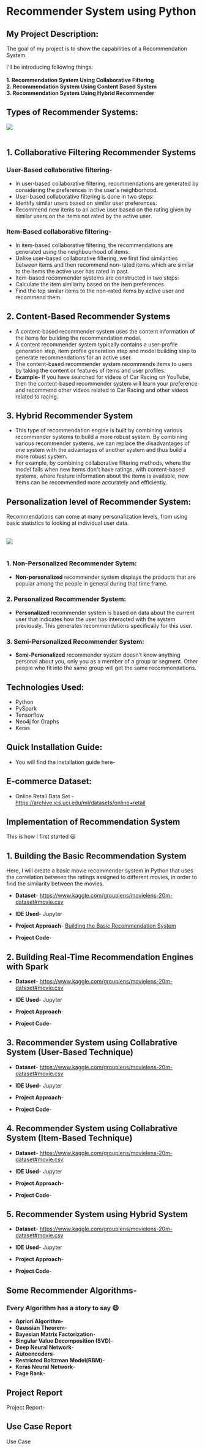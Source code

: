 # Recommender System using Python 
 ## **My Project Description:**
 The goal of my project is to show the capabilities of a Recommendation System.<br>
  
I'll be introducing following things:<br><br>
**1. Recommendation System Using Collaborative Filtering**<br>
**2. Recommendation System Using Content Based System**<br>
**3. Recommendation System Using Hybrid Recommender**<br>

## Types of Recommender Systems:

 ![](https://miro.medium.com/max/601/1*SZpNyoDNGvlQxBPmRzq_cg.png)<br><br>


## 1. Collaborative Filtering Recommender Systems
 ### **User-Based collaborative filtering**- <br> 
   * In user-based collaborative filtering, recommendations are generated by considering the preferences in the user's
   neighborhood. 
   * User-based collaborative filtering is done in two steps:
   * Identify similar users based on similar user preferences.
   * Recommend new items to an active user based on the rating given by similar users on the items not rated by the active user.
 ### **Item-Based collaborative filtering**- <br>
   * In item-based collaborative filtering, the recommendations are generated using the neighbourhood of items.<br>
   * Unlike user-based collaborative filtering, we first find similarities between items and then recommend non-rated items which are        similar to the items the active user has rated in past. 
   * Item-based recommender systems are constructed in two steps:<br>
   * Calculate the item similarity based on the item preferences.
   * Find the top similar items to the non-rated items by active user and recommend them.
 ## 2. Content-Based Recommender Systems
   * A content-based recommender system uses the content information of the items for building the recommendation model.<br>
   * A content recommender system typically contains a user-profile generation step, item profile generation step and model building step to generate recommendations for an active user. 
   * The content-based recommender system recommends items to users by taking the content or features of items and user profiles. 
   * **Example-** If you have searched for videos of Car Racing on YouTube, then the content-based recommender system will learn your preference and recommend other videos related to Car Racing and other videos related to racing.
 ## 3. Hybrid Recommender System
   *  This type of recommendation engine is built by combining various recommender systems to build a more robust system. By combining various recommender systems, we can replace the disadvantages of one system with the advantages of
another system and thus build a more robust system. 
   * For example, by combining collaborative filtering methods, where the model fails when new items don't have ratings, with content-based systems, where feature information about the items is available, new items can be recommended more accurately and efficiently.

## Personalization level of Recommender System:
Recommendations can come at many personalization levels, from using basic statistics
to looking at individual user data.<br><br>

![](https://miro.medium.com/max/960/1*Z5ioNydm3ReqOIcJoAHl-A.png)<br><br>

 
 ### 1. Non-Personalized Recommender Sytem:<br>
 

  *  __Non-personalized__ recommender system displays the products that are popular among the people in general during that time frame.
   
 ### 2. Personalized Recommender System:<br>
  * __Personalized__ recommender system is based on data about the current user that indicates how the user has interacted with the system previously. This generates recommendations specifically for this user.
 ### 3. Semi-Personalized Recommender System:<br>
 * __Semi-Personalized__ recommender system doesn’t know anything personal about you, only you as
a member of a group or segment. Other people who fit into the same group will get
the same recommendations.
    
## Technologies Used:
* Python
* PySpark
* Tensorflow
* Neo4j for Graphs
* Keras
##  Quick Installation Guide:
* You will find the installation guide here- 



## E-commerce Dataset:
* Online Retail Data Set -https://archive.ics.uci.edu/ml/datasets/online+retail



## Implementation of Recommendation System
This is how I first started 😃
## 1.  Building the Basic Recommendation System
Here, I will create a basic movie recommender system in Python that uses the correlation between the ratings assigned to different movies, in order to find the similarity between the movies.

* **Dataset**- https://www.kaggle.com/grouplens/movielens-20m-dataset#movie.csv<br>
* **IDE Used**- Jupyter<br>
* **Project Approach**- [Building the Basic Recommendation System](https://github.com/mitushaa/RecommenderSystemUsingPython/wiki/Basic-Recommender-System)<br> 

* **Project Code**- 

## 2. Building Real-Time Recommendation Engines with Spark


* **Dataset**- https://www.kaggle.com/grouplens/movielens-20m-dataset#movie.csv<br>
* **IDE Used**- Jupyter<br>
* **Project Approach**- 

* **Project Code**- 
    
## 3. Recommender System using Collabrative System (User-Based Technique)


* **Dataset**- https://www.kaggle.com/grouplens/movielens-20m-dataset#movie.csv<br>
* **IDE Used**- Jupyter<br>
* **Project Approach**- 

* **Project Code**- 


## 4. Recommender System using Collabrative System (Item-Based Technique)


* **Dataset**- https://www.kaggle.com/grouplens/movielens-20m-dataset#movie.csv<br>
* **IDE Used**- Jupyter<br>
* **Project Approach**- 

* **Project Code**- 



## 5. Recommender System using Hybrid System


* **Dataset**- https://www.kaggle.com/grouplens/movielens-20m-dataset#movie.csv<br>
* **IDE Used**- Jupyter<br>
* **Project Approach**- 

* **Project Code**- 

## Some Recommender Algorithms- 
### Every Algorithm has a story to say 😄

 * **Apriori Algorithm-** <br> 
 * **Gaussian Theorem**- <br>
 * **Bayesian Matrix Factorization**- <br>
 * **Singular Value Decomposition (SVD)**- <br>
 * **Deep Neural Network**- <br>
 * **Autoencoders**- <br>
 * **Restricted Boltzman Model(RBM)**- <br>
 * **Keras Neural Network**-  <br>
 * **Page Rank**-  <br>
 
 ## Project Report  
 Project Report-

## Use Case Report
Use Case


 







